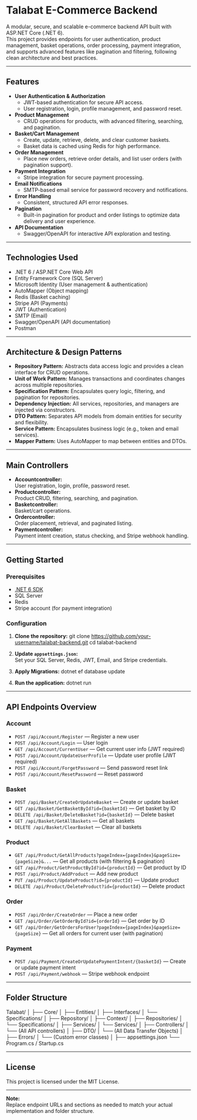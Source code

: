 # Talabat E-Commerce Backend

A modular, secure, and scalable e-commerce backend API built with ASP.NET Core (.NET 6).  
This project provides endpoints for user authentication, product management, basket operations, order processing, payment integration, and supports advanced features like pagination and filtering, following clean architecture and best practices.

---

## Features

- **User Authentication & Authorization**
  - JWT-based authentication for secure API access.
  - User registration, login, profile management, and password reset.
- **Product Management**
  - CRUD operations for products, with advanced filtering, searching, and pagination.
- **Basket/Cart Management**
  - Create, update, retrieve, delete, and clear customer baskets.
  - Basket data is cached using Redis for high performance.
- **Order Management**
  - Place new orders, retrieve order details, and list user orders (with pagination support).
- **Payment Integration**
  - Stripe integration for secure payment processing.
- **Email Notifications**
  - SMTP-based email service for password recovery and notifications.
- **Error Handling**
  - Consistent, structured API error responses.
- **Pagination**
  - Built-in pagination for product and order listings to optimize data delivery and user experience.
- **API Documentation**
  - Swagger/OpenAPI for interactive API exploration and testing.

---

## Technologies Used

- .NET 6 / ASP.NET Core Web API
- Entity Framework Core (SQL Server)
- Microsoft Identity (User management & authentication)
- AutoMapper (Object mapping)
- Redis (Basket caching)
- Stripe API (Payments)
- JWT (Authentication)
- SMTP (Email)
- Swagger/OpenAPI (API documentation)
- Postman

---

## Architecture & Design Patterns

- **Repository Pattern:** Abstracts data access logic and provides a clean interface for CRUD operations.
- **Unit of Work Pattern:** Manages transactions and coordinates changes across multiple repositories.
- **Specification Pattern:** Encapsulates query logic, filtering, and pagination for repositories.
- **Dependency Injection:** All services, repositories, and managers are injected via constructors.
- **DTO Pattern:** Separates API models from domain entities for security and flexibility.
- **Service Pattern:** Encapsulates business logic (e.g., token and email services).
- **Mapper Pattern:** Uses AutoMapper to map between entities and DTOs.

---

## Main Controllers

- **Accountcontroller:**  
  User registration, login, profile, password reset.
- **Productcontroller:**  
  Product CRUD, filtering, searching, and pagination.
- **Basketcontroller:**  
  Basket/cart operations.
- **Ordercontroller:**  
  Order placement, retrieval, and paginated listing.
- **Paymentcontroller:**  
  Payment intent creation, status checking, and Stripe webhook handling.

---

## Getting Started

### Prerequisites

- [.NET 6 SDK](https://dotnet.microsoft.com/download/dotnet/6.0)
- SQL Server
- Redis
- Stripe account (for payment integration)

### Configuration

1. **Clone the repository:**
   git clone https://github.com/your-username/talabat-backend.git cd talabat-backend

2. **Update `appsettings.json`:**  
   Set your SQL Server, Redis, JWT, Email, and Stripe credentials.

3. **Apply Migrations:**
   dotnet ef database update

4. **Run the application:**
   dotnet run


---

## API Endpoints Overview

### Account

- `POST /api/Account/Register` — Register a new user
- `POST /api/Account/Login` — User login
- `GET /api/Account/CurrentUser` — Get current user info (JWT required)
- `POST /api/Account/UpdateUserProfile` — Update user profile (JWT required)
- `POST /api/Account/ForgetPassword` — Send password reset link
- `POST /api/Account/ResetPassword` — Reset password

### Basket

- `POST /api/Basket/CreateOrUpdateBasket` — Create or update basket
- `GET /api/Basket/GetBasketById?id={basketId}` — Get basket by ID
- `DELETE /api/Basket/DeleteBasket?id={basketId}` — Delete basket
- `GET /api/Basket/GetAllBaskets` — Get all baskets
- `DELETE /api/Basket/ClearBasket` — Clear all baskets

### Product

- `GET /api/Product/GetAllProducts?pageIndex={pageIndex}&pageSize={pageSize}&...` — Get all products (with filtering & pagination)
- `GET /api/Product/GetProductById?id={productId}` — Get product by ID
- `POST /api/Product/AddProduct` — Add new product
- `PUT /api/Product/UpdateProduct?id={productId}` — Update product
- `DELETE /api/Product/DeleteProduct?id={productId}` — Delete product

### Order

- `POST /api/Order/CreateOrder` — Place a new order
- `GET /api/Order/GetOrderById?id={orderId}` — Get order by ID
- `GET /api/Order/GetOrdersForUser?pageIndex={pageIndex}&pageSize={pageSize}` — Get all orders for current user (with pagination)

### Payment

- `POST /api/Payment/CreateOrUpdatePaymentIntent/{basketId}` — Create or update payment intent
- `POST /api/Payment/webhook` — Stripe webhook endpoint

---

## Folder Structure
Talabat/ │ ├── Core/ │   ├── Entities/ │   ├── Interfaces/ │   └── Specifications/ │ ├── Repository/ │   ├── Context/ │   ├── Repositories/ │   └── Specifications/ │ ├── Services/ │   └── Services/ │ ├── Controllers/ │   └── (All API controllers) │ ├── DTO/ │   └── (All Data Transfer Objects) │ ├── Errors/ │   └── (Custom error classes) │ ├── appsettings.json └── Program.cs / Startup.cs

---

## License

This project is licensed under the MIT License.

---

**Note:**  
Replace endpoint URLs and sections as needed to match your actual implementation and folder structure.
